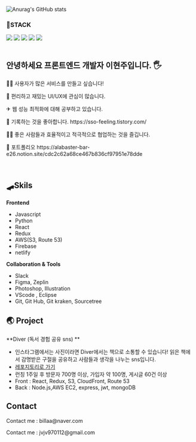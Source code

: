 

![Anurag's GitHub stats](https://github-readme-stats.vercel.app/api?username=leehyeonj&show_icons=true&theme=radical)



<h3>📌STACK</h3>
<div align="flex-start"><img src="https://img.shields.io/badge/React-00BCF6?style=flat-square&logo=React&logoColor=white"></img> <img src="https://img.shields.io/badge/HTML5-E34F26?style=flat-square&logo=HTML5&logoColor=white"></img> <img src="https://img.shields.io/badge/CSS3-1572B6?style=flat-square&logo=CSS3&logoColor=white"></img> <img src="https://img.shields.io/badge/JavaScript-FFCD11?style=flat-square&logo=JavaScript&logoColor=white"></img> <img src="https://img.shields.io/badge/Python-4B8BBE?style=flat-square&logo=Python&logoColor=white"></img></div>
<br>

<h2>안녕하세요 프론트엔드 개발자 이현주입니다. 🖐</h2>
<p> 👩‍🦰 사용자가 많은 서비스를 만들고 싶습니다! </p>
<p> 🎃 편리하고 재밌는 UI/UX에 관심이 많습니다. </p>
<p> ✈ 웹 성능 최적화에 대해 공부하고 있습니다. </p>
<p> 🍂 기록하는 것을 좋아합니다.  https://sso-feeling.tistory.com/</p>
<p> 🏃‍♂️ 좋은 사람들과 효율적이고 적극적으로 협업하는 것을 즐깁니다. </p>
<p> 🎇 포트폴리오 https://alabaster-bar-e26.notion.site/cdc2c62a68ce467b836cf97951e78dde </p>

<br>


## 🛹Skils
**Frontend**       
- Javascript
- Python
- React
- Redux
- AWS(S3, Route 53)
- Firebase
- netlify

                   
**Collaboration & Tools**              
- Slack 
- Figma, Zeplin
- Photoshop, Illustration
- VScode , Eclipse
- Git, Git Hub, Git kraken, Sourcetree


## 🌏 Project
**Diver (독서 경험 공유 sns) **
- 인스타그램에서는 사진이라면 Diver에서는 책으로 소통할 수 있습니다! 읽은 책에서 감명받은 구절을 공유하고 사람들과 생각을 나누는 sns입니다.
- [레포지토리로 가기](https://github.com/sharingBookReview-SERVICE/sharingBookReview-FE)
- 런칭 1주일 후 방문자 700명 이상, 가입자 약 100명, 게시글 60건 이상
- Front : React, Redux, S3, CloudFront, Route 53
- Back : Node.js,AWS EC2, express, jwt, mongoDB



## Contact
  <p > Contact me  : billaa@naver.com </p>
  <p > Contact me  : jvjv970112@gmail.com </p>
